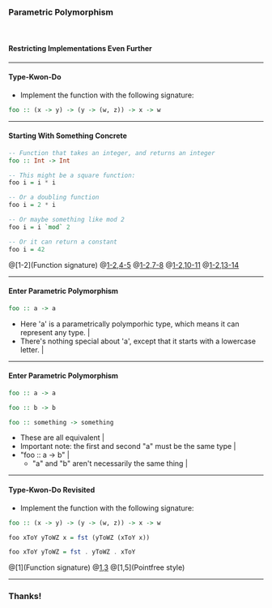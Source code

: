 ### Parametric Polymorphism

<br />

#### Restricting Implementations Even Further

---

#### Type-Kwon-Do

- Implement the function with the following signature:

```haskell
foo :: (x -> y) -> (y -> (w, z)) -> x -> w
```

---

#### Starting With Something Concrete

```haskell
-- Function that takes an integer, and returns an integer
foo :: Int -> Int

-- This might be a square function:
foo i = i * i

-- Or a doubling function
foo i = 2 * i

-- Or maybe something like mod 2
foo i = i `mod` 2

-- Or it can return a constant
foo i = 42
```
@[1-2](Function signature)
@[1-2,4-5](Square)
@[1-2,7-8](Double)
@[1-2,10-11](Mod2)
@[1-2,13-14](Constant)

---

#### Enter Parametric Polymorphism

```haskell
foo :: a -> a
```

- Here 'a' is a parametrically polymporhic type, which means it can represent any type. |
- There's nothing special about 'a', except that it starts with a lowercase letter. |

---

#### Enter Parametric Polymorphism

```haskell
foo :: a -> a

foo :: b -> b

foo :: something -> something
```

- These are all equivalent |
- Important note: the first and second "a" must be the same type |
- "foo :: a -> b" |
  - "a" and "b" aren't necessarily the same thing |

---

#### Type-Kwon-Do Revisited

- Implement the function with the following signature:

```haskell
foo :: (x -> y) -> (y -> (w, z)) -> x -> w

foo xToY yToWZ x = fst (yToWZ (xToY x))

foo xToY yToWZ = fst . yToWZ . xToY
```
@[1](Function signature)
@[1,3](Implementation)
@[1,5](Pointfree style)

---

### Thanks!
